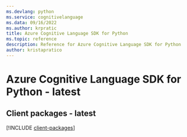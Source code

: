 ```yaml
---
ms.devlang: python
ms.service: cognitivelanguage
ms.data: 09/16/2022
ms.author: krpratic
title: Azure Cognitive Language SDK for Python
ms.topic: reference
description: Reference for Azure Cognitive Language SDK for Python
author: kristapratico
---
```

# Azure Cognitive Language SDK for Python - latest

## Client packages - latest
[!INCLUDE [client-packages](cognitive-language-client-index.md)]